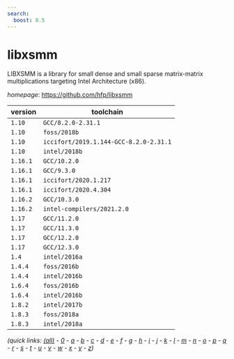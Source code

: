 ```yaml
---
search:
  boost: 0.5
---
```

# libxsmm

LIBXSMM is a library for small dense and small sparse matrix-matrix multiplications targeting Intel Architecture (x86).

*homepage*: <https://github.com/hfp/libxsmm>

version | toolchain
--------|----------
``1.10`` | ``GCC/8.2.0-2.31.1``
``1.10`` | ``foss/2018b``
``1.10`` | ``iccifort/2019.1.144-GCC-8.2.0-2.31.1``
``1.10`` | ``intel/2018b``
``1.16.1`` | ``GCC/10.2.0``
``1.16.1`` | ``GCC/9.3.0``
``1.16.1`` | ``iccifort/2020.1.217``
``1.16.1`` | ``iccifort/2020.4.304``
``1.16.2`` | ``GCC/10.3.0``
``1.16.2`` | ``intel-compilers/2021.2.0``
``1.17`` | ``GCC/11.2.0``
``1.17`` | ``GCC/11.3.0``
``1.17`` | ``GCC/12.2.0``
``1.17`` | ``GCC/12.3.0``
``1.4`` | ``intel/2016a``
``1.4.4`` | ``foss/2016b``
``1.4.4`` | ``intel/2016b``
``1.6.4`` | ``foss/2016b``
``1.6.4`` | ``intel/2016b``
``1.8.2`` | ``intel/2017b``
``1.8.3`` | ``foss/2018a``
``1.8.3`` | ``intel/2018a``


*(quick links: [(all)](../index.md) - [0](../0/index.md) - [a](../a/index.md) - [b](../b/index.md) - [c](../c/index.md) - [d](../d/index.md) - [e](../e/index.md) - [f](../f/index.md) - [g](../g/index.md) - [h](../h/index.md) - [i](../i/index.md) - [j](../j/index.md) - [k](../k/index.md) - [l](../l/index.md) - [m](../m/index.md) - [n](../n/index.md) - [o](../o/index.md) - [p](../p/index.md) - [q](../q/index.md) - [r](../r/index.md) - [s](../s/index.md) - [t](../t/index.md) - [u](../u/index.md) - [v](../v/index.md) - [w](../w/index.md) - [x](../x/index.md) - [y](../y/index.md) - [z](../z/index.md))*

